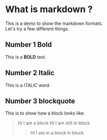 # What is markdown ?

This is a demo to show the markdown formats.   
Let's try a few different things.

## Number 1 Bold

This is a **BOLD** text.

## Number 2 Italic

This is a *ITALIC* word.

## Number 3 blockquote

This is to show how a block looks like:      
> Hi I am a block
> Hi I am still in block
>> Hi I am in a block in block

